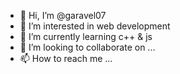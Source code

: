 - 👋 Hi, I’m @garavel07
- 👀 I’m interested in web development
- 🌱 I’m currently learning c++ & js
- 💞️ I’m looking to collaborate on ...
- 📫 How to reach me ...

<!---
garavel07/garavel07 is a ✨ special ✨ repository because its `README.md` (this file) appears on your GitHub profile.
You can click the Preview link to take a look at your changes.
--->
